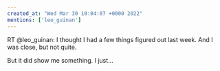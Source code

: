 ```yaml
---
created_at: "Wed Mar 30 10:04:07 +0000 2022"
mentions: ['leo_guinan']
---
```


RT @leo_guinan: I thought I had a few things figured out last week. And I was close, but not quite.

But it did show me something.  I just…